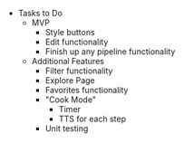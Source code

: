 - Tasks to Do
  - MVP 
    - Style buttons
    - Edit functionality
    - Finish up any pipeline functionality
  - Additional Features
    - Filter functionality 
    - Explore Page
    - Favorites functionality
    - "Cook Mode"
      - Timer
      - TTS for each step
    - Unit testing
